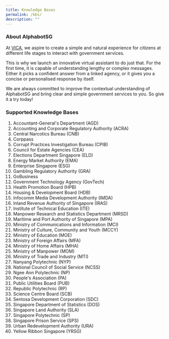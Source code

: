 ```yaml
---
title: Knowledge Bases
permalink: /kbs/
description: ""
---
```

### About AlphabotSG

At [VICA](https://www.tech.gov.sg/products-and-services/vica/), we aspire to create a simple and natural experience for citizens at different life stages to interact with government services.

This is why we launch an innovative virtual assistant to do just that. For the first time, it is capable of understanding lengthy or complex messages. Either it picks a confident answer from a linked agency, or it gives you a concise or personalised response by itself.

We are always committed to improve the contextual understanding of AlphabotSG and bring clear and simple government services to you. So give it a try today!

### Supported Knowledge Bases

<ol>
	<li>Accountant-General's Department (AGD)</li>
	<li>Accounting and Corporate Regulatory Authority (ACRA)</li>
	<li>Central Narcotics Bureau (CNB)</li>
	<li>Corppass</li>
	<li>Corrupt Practices Investigation Bureau (CPIB)</li>
	<li>Council for Estate Agencies (CEA)</li>
	<li>Elections Department Singapore (ELD)</li>
	<li>Energy Market Authority (EMA)</li>
	<li>Enterprise Singapore (ESG)</li>
	<li>Gambling Regulatory Authority (GRA)</li>
	<li>GoBusiness</li>
	<li>Government Technology Agency (GovTech)</li>
	<li>Health Promotion Board (HPB)</li>
	<li>Housing & Development Board (HDB)</li>
	<li>Infocomm Media Development Authority (IMDA)</li>
	<li>Inland Revenue Authority of Singapore (IRAS)</li>
	<li>Institute of Technical Education (ITE)</li>
	<li>Manpower Research and Statistics Department (MRSD)</li>
	<li>Maritime and Port Authority of Singapore (MPA)</li>
	<li>Ministry of Communications and Information (MCI)</li>
	<li>Ministry of Culture, Community and Youth (MCCY)</li>
	<li>Ministry of Education (MOE)</li>
	<li>Ministry of Foreign Affairs (MFA)</li>
	<li>Ministry of Home Affairs (MHA)</li>
	<li>Ministry of Manpower (MOM)</li>
	<li>Ministry of Trade and Industry (MTI)</li>
	<li>Nanyang Polytechnic (NYP)</li>
	<li>National Council of Social Service (NCSS)</li>
	<li>Ngee Ann Polytechnic (NP)</li>
	<li>People's Association (PA)</li>
	<li>Public Utilities Board (PUB)</li>
	<li>Republic Polytechnic (RP)</li>
	<li>Science Centre Board (SCB)</li>
	<li>Sentosa Development Corporation (SDC)</li>
	<li>Singapore Department of Statistics (DOS)</li>
	<li>Singapore Land Authority (SLA)</li>
	<li>Singapore Polytechnic (SP)</li>
	<li>Singapore Prison Service (SPS)</li>
	<li>Urban Redevelopment Authority (URA)</li>
	<li>Yellow Ribbon Singapore (YRSG)</li>
</ol>
